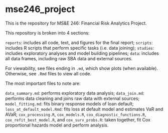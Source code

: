 # mse246_project
This is the repository for MS&amp;E 246: Financial Risk Analytics Project.

This repository is broken into 4 sections:

`reports`: includes all code, text, and figures for the final report;
`scripts`: includes R scripts that perform specific tasks (i.e. data joining);
`studies`: includes exploratory analyses and model building pipelines;
`data`: includes all data frames, including raw SBA data and external sources. 

For viewability, see files ending in `.md`, which show plots (when available). Otherwise, see `.Rmd` files to view all code. 

The most important files to note are: 

`data_summary.md`: performs exploratory data analysis;
`data_join.md`: performs data cleaning and joins raw data with external sources;
`model_fitting.md`: fits binary response models of loan default;
`loss_at_default_model.Rmd`: fits loss at default model and estimates VaR and AVaR; 
`cox_processing.R`, `cox_models.R`, `cox_diagnostic_functions.R`, `cox_refit_best_model.R`, and `cox_surv_probs.R`: taken together, fit Cox proportional hazards model and perform analysis. 
